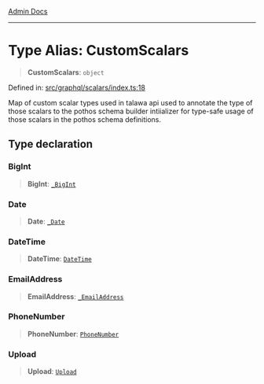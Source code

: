 [Admin Docs](/)

***

# Type Alias: CustomScalars

> **CustomScalars**: `object`

Defined in: [src/graphql/scalars/index.ts:18](https://github.com/PalisadoesFoundation/talawa-api/blob/720213b8973f1ef622d2c99f376ffc6c960847d1/src/graphql/scalars/index.ts#L18)

Map of custom scalar types used in talawa api used to annotate the type of those scalars to the pothos schema builder intiializer for type-safe usage of those scalars in the pothos schema definitions.

## Type declaration

### BigInt

> **BigInt**: [`_BigInt`](../BigInt/type-aliases/BigInt.md)

### Date

> **Date**: [`_Date`](../Date/type-aliases/Date.md)

### DateTime

> **DateTime**: [`DateTime`](../DateTime/type-aliases/DateTime.md)

### EmailAddress

> **EmailAddress**: [`_EmailAddress`](../EmailAddress/type-aliases/EmailAddress.md)

### PhoneNumber

> **PhoneNumber**: [`PhoneNumber`](../PhoneNumber/type-aliases/PhoneNumber.md)

### Upload

> **Upload**: [`Upload`](../Upload/type-aliases/Upload.md)
